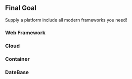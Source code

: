 ## Final Goal

Supply a platform include all modern frameworks you need! 

### Web Framework


### Cloud


### Container


### DateBase
